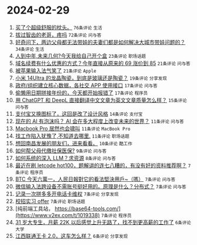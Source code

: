 # 2024-02-29

1. [买了个超级舒服的枕头。](https://www.v2ex.com/t/1019328) `76条评论` `生活`
1. [拔过智齿的老哥，疼吗](https://www.v2ex.com/t/1019371) `72条评论` `问与答`
1. [好奇问下，两边父母都无法带娃的夫妻们都是如何解决大城市带娃问题的？](https://www.v2ex.com/t/1019375) `34条评论` `生活`
1. [人到中年,未来几何?今天我给自己开个盒](https://www.v2ex.com/t/1019332) `23条评论` `职场话题`
1. [域名续费有什么优惠的方式？今年直接从原来的 69 涨价到 85](https://www.v2ex.com/t/1019341) `21条评论` `问与答`
1. [被苹果输入法气笑了](https://www.v2ex.com/t/1019324) `21条评论` `Apple`
1. [小米 14Ultra 的龙晶陶瓷，到底是玻璃还是陶瓷？](https://www.v2ex.com/t/1019318) `19条评论` `分享发现`
1. [政府/组织建立核心数据，各社交 APP 使用接口](https://www.v2ex.com/t/1019386) `17条评论` `问与答`
1. [偷懒用日期拼接年份的，今天都开始报错了](https://www.v2ex.com/t/1019346) `17条评论` `程序员`
1. [用 ChatGPT 和 DeepL 直接翻译中文文章为英文文章质量怎么样？](https://www.v2ex.com/t/1019333) `15条评论` `问与答`
1. [支付宝又换图标了，这回是改了设计风格](https://www.v2ex.com/t/1019339) `14条评论` `支付宝`
1. [现在的 AI 有泡沫吗？ AI 会在多大程度上改变未来的世界？](https://www.v2ex.com/t/1019373) `11条评论` `问与答`
1. [Macbook Pro 居然也会啸叫](https://www.v2ex.com/t/1019366) `11条评论` `MacBook Pro`
1. [找工作陷入犹豫了,不知道去哪里.](https://www.v2ex.com/t/1019350) `11条评论` `职场话题`
1. [想回南昌发展的朋友们，进来看看。](https://www.v2ex.com/t/1019393) `10条评论` `酷工作`
1. [如何帮父母代缴社保医保?](https://www.v2ex.com/t/1019353) `9条评论` `问与答`
1. [如何系统的深入 LLM？求资源](https://www.v2ex.com/t/1019345) `8条评论` `问与答`
1. [最近在刷 letcode hot100，题解讲的连七八糟的，有没有好的资料推荐啊？](https://www.v2ex.com/t/1019399) `7条评论` `程序员`
1. [BTC 今天六萬一，人民日報對它的看法堅決用戶~（嗎）](https://www.v2ex.com/t/1019361) `7条评论` `问与答`
1. [微信输入法跨设备不需账号挺好用的。原理是什么？分布式？](https://www.v2ex.com/t/1019356) `7条评论` `问与答`
1. [记录一次拼多多开电话卡维权](https://www.v2ex.com/t/1019352) `7条评论` `分享发现`
1. [校招实习 offer](https://www.v2ex.com/t/1019351) `7条评论` `职场话题`
1. [纯前端工具站， https://base64-tools.com/](https://www.v2ex.com/t/1019338) `7条评论` `程序员`
1. [31 岁大专生，月薪 22K 以后感觉上升无路了，找不到更高薪的工作了](https://www.v2ex.com/t/1019395) `6条评论` `大学`
1. [江西联通王卡 2.0，这车怎么样？](https://www.v2ex.com/t/1019331) `6条评论` `分享发现`
